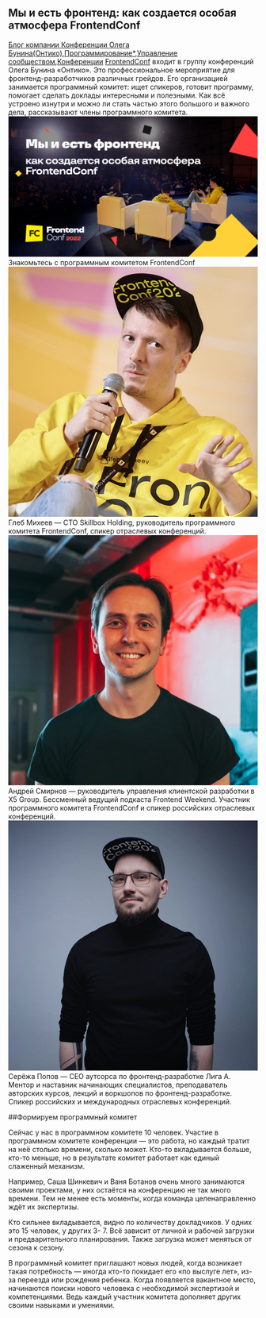 ## Мы и есть фронтенд: как создается особая атмосфера FrontendConf
[Блог компании Конференции Олега Бунина(Онтико)](https://habr.com/ru/company/oleg-bunin/blog/),[Программирование*](https://habr.com/ru/hub/programming/),[Управление сообществом](https://habr.com/ru/hub/community_management/),[Конференции](https://habr.com/ru/hub/tech_events/)
[FrontendConf](https://frontendconf.ru/) входит в группу конференций Олега Бунина «Онтико». Это профессиональное
мероприятие для фронтенд-разработчиков различных грейдов. Его организацией занимается
программный комитет: ищет спикеров, готовит программу, помогает сделать доклады
интересными и полезными. Как всё устроено изнутри и
можно ли стать частью этого большого и важного дела, рассказывают члены программного комитета.
![image](images/1.png)
Знакомьтесь с программным комитетом FrontendConf
![image2](images/2.jpg)
Глеб Михеев — CTO Skillbox Holding, руководитель программного комитета FrontendConf, спикер 
отраслевых конференций.
![image3](images/3.jpg)
Андрей Смирнов — руководитель управления клиентской разработки в X5 Group. Бессменный
ведущий подкаста Frontend Weekend. Участник программного комитета FrontendConf и спикер
российских отраслевых конференций.
![image4](images/4.jpg)
Серёжа Попов — CEO аутсорса по фронтенд-разработке Лига А. Ментор и наставник начинающих
специалистов, преподаватель авторских курсов, лекций и воркшопов по фронтенд-разработке.
Спикер российских и международных отраслевых конференций.


##Формируем программный комитет

Сейчас у нас в программном комитете 10 человек. Участие в программном комитете конференции 
— это работа, но каждый тратит на неё столько времени, сколько может. Кто-то вкладывается 
больше, кто-то меньше, но в результате комитет работает как единый слаженный механизм. 

Например, Саша Шинкевич и Ваня Ботанов очень много занимаются своими проектами, у них 
остаётся на конференцию не так много времени. Тем не менее есть моменты, когда команда 
целенаправленно ждёт их экспертизы.

Кто сильнее вкладывается, видно по количеству докладчиков. У одних это 15 человек, у других 3-
7. Всё зависит от личной и рабочей загрузки и предварительного планирования. Также загрузка 
может меняться от сезона к сезону.

В программный комитет приглашают новых людей, когда возникает такая потребность — иногда 
кто-то покидает его «по выслуге лет», из-за переезда или рождения ребенка. Когда появляется
вакантное место,  начинаются поиски нового человека с необходимой экспертизой и 
компетенциями. Ведь каждый участник комитета дополняет других своими навыками и умениями.